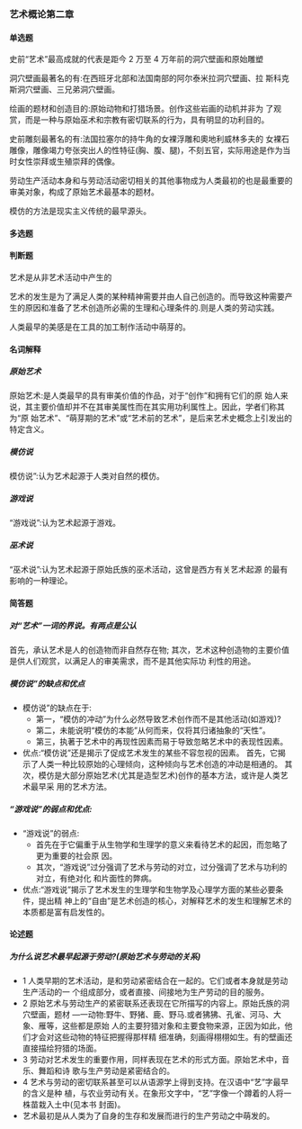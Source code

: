 ### 艺术概论第二章

#### 单选题

史前“艺术”最高成就的代表是距今 2 万至 4 万年前的洞穴壁画和原始雕塑

洞穴壁画最著名的有:在西班牙北部和法国南部的阿尔泰米拉洞穴壁画、拉 斯科克斯洞穴壁画、三兄弟洞穴壁画。

绘画的题材和创造目的:原始动物和打猎场景。创作这些岩画的动机并非为 了观赏，而是一种与原始巫术和宗教有密切联系的行为，具有明显的功利目的。

史前雕刻最著名的有:法国拉塞尔的持牛角的女裸浮雕和奧地利威林多夫的 女裸石雕像，雕像竭力夸张突出人的性特征\(胸、腹、腿\)，不刻五官，实际用途是作为当 时女性崇拜或生殖崇拜的偶像。

劳动生产活动本身和与劳动活动密切相关的其他事物成为人类最初的也是最重要的 审美对象，构成了原始艺术最基本的题材。

模仿的方法是现实主义传统的最早源头。

#### 多选题

#### 判断题

艺术是从非艺术活动中产生的

艺术的发生是为了满足人类的某种精神需要并由人自己创造的。而导致这种需要产 生的原因和准备了艺术创造所必需的生理和心理条件的.则是人类的劳动实践。

人类最早的美感是在工具的加工制作活动中萌芽的。

#### 名词解释

##### 原始艺术

原始艺术:是人类最早的具有审美价值的作品，对于“创作”和拥有它们的原 始人来说，其主要价值却并不在其审美属性而在其实用功利属性上。因此，学者们称其为“原 始艺术”、“萌芽期的艺术”或“艺术前的艺术”，是后来艺术史概念上引发出的特定含义。

##### 模仿说

模仿说”:认为艺术起源于人类对自然的模仿。

##### 游戏说

“游戏说”:认为艺术起源于游戏。

##### 巫术说

“巫术说”:认为艺术起源于原始氏族的巫术活动，这曾是西方有关艺术起源 的最有影响的一种理论。  
  


#### 简答题

##### 对“艺术”一词的界说。有两点是公认

首先，承认艺术是人的创造物而非自然存在物; 其次，艺术这种创造物的主要价值是供人们观赏，以满足人的审美需求，而不是其他实际功 利性的用途。

##### 模仿说”的缺点和优点

* 模仿说”的缺点在于: 
  * 第一，“模仿的冲动”为什么必然导致艺术创作而不是其他活动\(如游戏\)? 
  * 第二，未能说明“模仿的本能”从何而来，仅将其归诸抽象的“天性”。 
  * 第三，执著于艺术中的再现性因素而易于导致忽略艺术中的表现性因素。
* 优点:“模仿说”还是揭示了促成艺术发生的某些不容忽视的因素。 首先，它揭示了人类一种比较原始的心理倾向，这种倾向与艺术创造的冲动是相通的。 其次，模仿是大部分原始艺术\(尤其是造型艺术\)创作的基本方法，或许是人类艺术最早采 用的艺术方法。

##### “游戏说”的弱点和优点:

* “游戏说”的弱点:
  * 首先在于它偏重于从生物学和生理学的意义来看待艺术的起因，而忽略了更为重要的社会原 因。 
  * 其次，“游戏说”过分强调了艺术与劳动的对立，过分强调了艺术与功利的对立，有绝对化 和片面性的弊病。
* 优点:“游戏说”揭示了艺术发生的生理学和生物学及心理学方面的某些必要条件，提出精 神上的“自由”是艺术创造的核心，对解释艺术的发生和理解艺术的本质都是富有启发性的。 

#### 论述题

##### 为什么说艺术最早起源于劳动?\(原始艺术与劳动的关系\)

* 1 人类早期的艺术活动，是和劳动紧密结合在一起的。它们或者本身就是劳动生产活动的一 个组成部分，或者直接、间接地为生产劳动的目的服务。
* 2 原始艺术与劳动生产的紧密联系还表现在它所描写的内容上。原始氏族的洞穴壁画，题材 —一动物:野牛、野猪、鹿、野马.或者狒狒、孔雀、河马、大象、雁等，这些都是原始 人的主要狩猎对象和主要食物来源，正因为如此，他们才会对这些动物的特征把握得那样精 细准确，刻画得栩栩如生。有的壁画还直接描绘狩猎的场面。
* 3 劳动对艺术发生的重要作用，同样表现在艺术的形式方面。原始艺术中，音乐、舞蹈和诗 歌与生产劳动是紧密结合的。 
* 4 艺术与劳动的密切联系甚至可以从语源学上得到支持。在汉语中“艺”字最早的含义是种 植，与农业劳动有关。在象形文字中，“艺”字像一个蹲着的人将一株苗栽入土中\(见本书 封面\)。
* 艺术最初是从人类为了自身的生存和发展而进行的生产劳动之中萌发的。 



